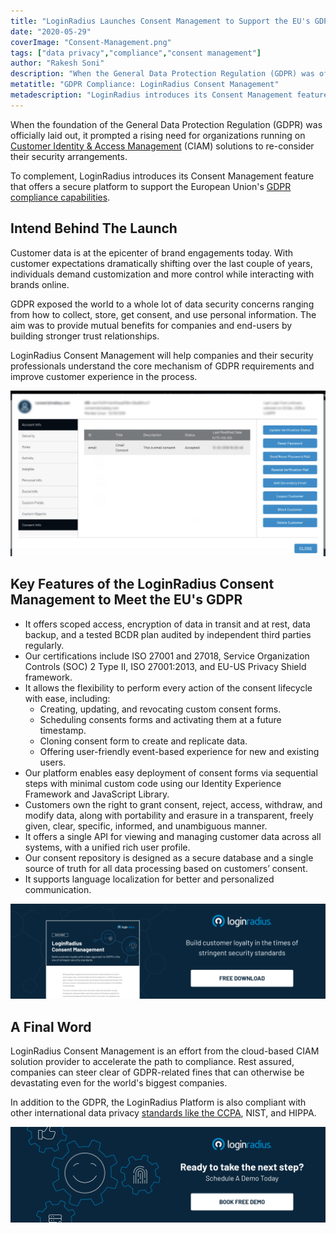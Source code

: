 ```yaml
---
title: "LoginRadius Launches Consent Management to Support the EU's GDPR Compliance"
date: "2020-05-29"
coverImage: "Consent-Management.png"
tags: ["data privacy","compliance","consent management"]
author: "Rakesh Soni"
description: "When the General Data Protection Regulation (GDPR) was officially laid out, it sparked an increasing need to re-consider their security arrangements for organisations running on Customer Identity & Access Management (CIAM) solutions."
metatitle: "GDPR Compliance: LoginRadius Consent Management"
metadescription: "LoginRadius introduces its Consent Management feature, which provides a safe forum to support GDPR enforcement capabilities within the European Union."
---
```


When the foundation of the General Data Protection Regulation (GDPR) was officially laid out, it prompted a rising need for organizations running on [Customer Identity & Access Management](https://www.loginradius.com/blog/2019/06/customer-identity-and-access-management/) (CIAM) solutions to re-consider their security arrangements. 

To complement, LoginRadius introduces its Consent Management feature that offers a secure platform to support the European Union's [GDPR compliance capabilities](https://www.loginradius.com/gdpr-and-privacy/).

## Intend Behind The Launch

Customer data is at the epicenter of brand engagements today. With customer expectations dramatically shifting over the last couple of years, individuals demand customization and more control while interacting with brands online. 

GDPR exposed the world to a whole lot of data security concerns ranging from how to collect, store, get consent, and use personal information. The aim was to provide mutual benefits for companies and end-users by building stronger trust relationships.

LoginRadius Consent Management will help companies and their security professionals understand the core mechanism of GDPR requirements and improve customer experience in the process. 

![](LoginRadius-Dashboard-Consent-Management.jpg)

## Key Features of the LoginRadius Consent Management to Meet the EU's GDPR 

- It offers scoped access, encryption of data in transit and at rest, data backup, and a tested BCDR plan audited by independent third parties regularly. 
- Our certifications include ISO 27001 and 27018, Service Organization Controls (SOC) 2 Type II, ISO 27001:2013, and EU-US Privacy Shield framework. 
- It allows the flexibility to perform every action of the consent lifecycle with ease, including:
    - Creating, updating, and revocating custom consent forms. 
    - Scheduling consents forms and activating them at a future timestamp.
    - Cloning consent form to create and replicate data.
    - Offering user-friendly event-based experience for new and existing users.
- Our platform enables easy deployment of consent forms via sequential steps with minimal custom code using our Identity Experience Framework and JavaScript Library.
- Customers own the right to grant consent, reject, access, withdraw, and modify data, along with portability and erasure in a transparent, freely given, clear, specific, informed, and unambiguous manner. 
- It offers a single API for viewing and managing customer data across all systems, with a unified rich user profile. 
- Our consent repository is designed as a secure database and a single source of truth for all data processing based on customers’ consent.
- It supports language localization for better and personalized communication.

[![Loginraidus consent management datasheet](DS-Consent-Management-1024x310.png)](https://www.loginradius.com/resource/loginradius-consent-management/)

## A Final Word

LoginRadius Consent Management is an effort from the cloud-based CIAM solution provider to accelerate the path to compliance. Rest assured, companies can steer clear of GDPR-related fines that can otherwise be devastating even for the world's biggest companies. 

In addition to the GDPR, the LoginRadius Platform is also compliant with other international data privacy [standards like the CCPA](https://www.loginradius.com/blog/2020/03/how-loginradius-helps-enterprises-stay-ccpa-compliant-in-2020/), NIST, and HIPPA.

[![book-free-demo-loginradius](../../assets/book-a-demo-loginradius.png)](https://www.loginradius.com/book-a-demo/)
